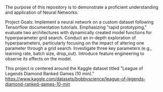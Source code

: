 The purpose of this repository is to demonstrate a proficient understanding and application of Neural Networks.

Project Goals: Implement a neural network on a custom dataset following Tensorflow documentation tutorials. Emphasizing "rapid prototyping," evaluate two architectures with dynamically created model functions for hyperparameter grid search. 
Conduct an in-depth exploration of hyperparameters, particularly focusing on the impact of altering one parameter through a grid search. Investigate three key parameters (e.g., learning rate, batch size, drop_out). Introduce feature engineering to observe its effects on the model.

This project is centered around the Kaggle dataset titled "League of Legends Diamond Ranked Games (10 min)."
https://www.kaggle.com/datasets/bobbyscience/league-of-legends-diamond-ranked-games-10-min

